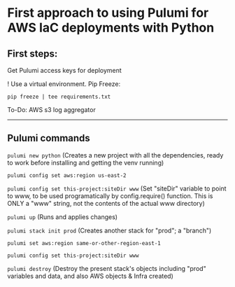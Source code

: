 # First approach to using Pulumi for AWS IaC deployments with Python

## First steps:

Get Pulumi access keys for deployment

! Use a virtual environment. Pip Freeze:

`pip freeze | tee requirements.txt`

To-Do: AWS s3 log aggregator

---

## Pulumi commands

`pulumi new python`
(Creates a new project with all the dependencies, ready to work before installing and getting the venv running)

`pulumi config set aws:region us-east-2`

`pulumi config set this-project:siteDir www`
(Set "siteDir" variable to point to www, to be used programatically by config.require() function. This is ONLY a "www" string, not the contents of the actual www directory)

`pulumi up`
(Runs and applies changes)

`pulumi stack init prod`
(Creates another stack for "prod"; a "branch")

`pulumi set aws:region same-or-other-region-east-1`

`pulumi config set this-project:siteDir www`

`pulumi destroy`
(Destroy the present stack's objects including "prod" variables and data, and also AWS objects & Infra created)
